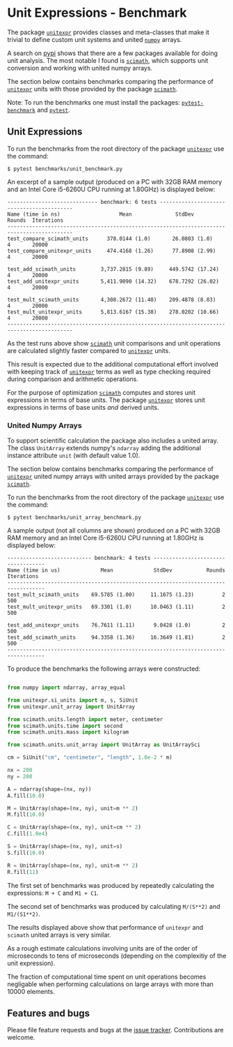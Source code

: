 # Unit Expressions - Benchmark

The package [`unitexpr`][unitexpr] provides classes and meta-classes that
make it trivial to define custom unit systems and united [`numpy`][numpy] arrays.

A search on [pypi][pypi] shows that there are a few packages available
for doing unit analysis. The most notable I found is [`scimath`][scimath],
which supports unit conversion and working with united numpy arrays.

The section below contains benchmarks comparing the performance of
[`unitexpr`][unitexpr] units with those provided by the
package [`scimath`][scimath].

Note: To run the benchmarks one must install the packages:
[`pytest-benchmark`][pytest-benchmark] and [`pytest`][pytest].


## Unit Expressions

To run the benchmarks from the root directory of the package
[`unitexpr`][unitexpr] use the command:
```Console
$ pytest benchmarks/unit_benchmark.py
```

An excerpt of a sample output (produced on a PC with 32GB RAM memory
and an Intel Core i5-6260U CPU running at 1.80GHz) is displayed below:

```Console
----------------------------- benchmark: 6 tests ------------------------------------------
Name (time in ns)                   Mean              StdDev             Rounds  Iterations
-------------------------------------------------------------------------------------------
test_compare_scimath_units      378.0144 (1.0)       26.0803 (1.0)            4       20000
test_compare_unitexpr_units     474.4168 (1.26)      77.8908 (2.99)           4       20000

test_add_scimath_units        3,737.2815 (9.89)     449.5742 (17.24)          4       20000
test_add_unitexpr_units       5,411.9090 (14.32)    678.7292 (26.02)          4       20000

test_mult_scimath_units       4,308.2672 (11.40)    209.4878 (8.03)           4       20000
test_mult_unitexpr_units      5,813.6167 (15.38)    278.0202 (10.66)          4       20000
-------------------------------------------------------------------------------------------
```

As the test runs above show [`scimath`][scimath] unit comparisons and unit
operations are calculated slightly faster compared to [`unitexpr`][unitexpr] units.

This result is expected due to the additional computational effort
involved with keeping track of [`unitexpr`][unitexpr] terms as
well as type checking required
during comparison and arithmetic operations.

For the purpose of optimization [`scimath`][scimath] computes and stores unit
expressions in terms of base units. The package
[`unitexpr`][unitexpr] stores unit expressions in terms of
base units *and* derived units.


### United Numpy Arrays

To support scientific calculation
the package also includes a united array.
The class `UnitArray`
extends numpy's `ndarray` adding the additional
instance attribute `unit` (with default value 1.0).

The section below contains benchmarks comparing the performance of
[`unitexpr`][unitexpr] united numpy arrays with united arrays
provided by the package [`scimath`][scimath].

To run the benchmarks from the root directory of the
 package [`unitexpr`][unitexpr] use the command:
```Console
$ pytest benchmarks/unit_array_benchmark.py
```

A sample output (not all columns are shown) produced on a PC with 32GB RAM memory
and an Intel Core i5-6260U CPU running at 1.80GHz is displayed below:

```Console
--------------------------- benchmark: 4 tests -----------------------------------
Name (time in us)             Mean             StdDev           Rounds  Iterations
----------------------------------------------------------------------------------
test_mult_scimath_units    69.5785 (1.00)     11.1675 (1.23)         2         500
test_mult_unitexpr_units   69.3301 (1.0)      10.0463 (1.11)         2         500

test_add_unitexpr_units    76.7611 (1.11)      9.0428 (1.0)          2         500
test_add_scimath_units     94.3358 (1.36)     16.3649 (1.81)         2         500
----------------------------------------------------------------------------------
```

To produce the benchmarks the following arrays were constructed:
``` python

from numpy import ndarray, array_equal

from unitexpr.si_units import m, s, SiUnit
from unitexpr.unit_array import UnitArray

from scimath.units.length import meter, centimeter
from scimath.units.time import second
from scimath.units.mass import kilogram

from scimath.units.unit_array import UnitArray as UnitArraySci

cm = SiUnit("cm", "centimeter", "length", 1.0e-2 * m)

nx = 200
ny = 200

A = ndarray(shape=(nx, ny))
A.fill(10.0)

M = UnitArray(shape=(nx, ny), unit=m ** 2)
M.fill(10.0)

C = UnitArray(shape=(nx, ny), unit=cm ** 2)
C.fill(1.0e4)

S = UnitArray(shape=(nx, ny), unit=s)
S.fill(10.0)

R = UnitArray(shape=(nx, ny), unit=m ** 2)
R.fill(11)
```

The first set of benchmarks was produced by repeatedly calculating the
expressions: `M + C` and `M1 + C1`.

The second set of benchmarks was produced by calculating
`M/(S**2)` and `M1/(S1**2)`.


The results displayed above show that performance of
`unitexpr` and `scimath` united arrays is very similar.

As a rough estimate calculations involving units are of the order of microseconds to
tens of microseconds (depending on the complexitiy of the unit expression).

The fraction of computational time spent on unit operations becomes negligable
when performing calculations on large arrays with more than 10000 elements.



## Features and bugs

Please file feature requests and bugs at the [issue tracker].
Contributions are welcome.

[issue tracker]: https://github.com/simphotonics/unitexpr/issues

[numpy]: https://pypi.org/project/numpy/

[pypi]: https:://pypi.org

[pytest]: https://pypi.org/project/pytest/

[pytest-benchmark]: https://pypi.org/project/pytest-benchmark/

[scimath]: https://pypi.org/project/scimath

[unitexpr]: https://github.com/simphotonics/unitexpr